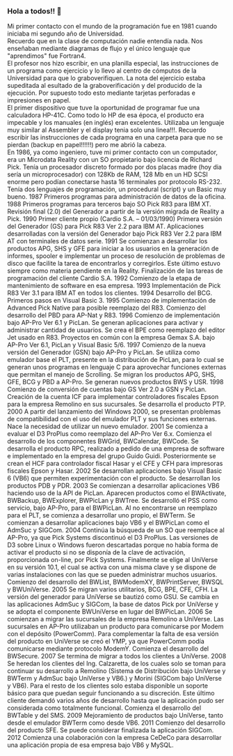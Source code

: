 ### Hola a todos!! 👋

Mi primer contacto con el mundo de la programación fue en 1981 cuando iniciaba mi segundo año de Universidad.<br/>
Recuerdo que en la clase de computación nadie entendía nada. Nos enseñaban mediante diagramas de flujo y el único lenguaje que "aprendimos" fue Fortran4. <br/>
El profesor nos hizo escribir, en una planilla especial, las instrucciones de un programa como ejercicio y lo llevo al centro de cómputos de la Universidad para que lo graboverifiquen. La nota del ejercicio estaba supeditada al esultado de la graboverificación y del producido de la ejecución. Por supuesto todo esto mediante tarjetas perforadas e impresiones en papel.<br/>
El primer dispositivo que tuve la oportunidad de programar fue una calculadora HP-41C. Como todo lo HP de esa época, el producto era impecable y los manuales (en inglés) eran excelentes. Utilizaba un lenguaje muy similar al Assembler y el display tenia solo una linea!!!. Recuerdo escribir las instrucciones de cada programa en una carpeta para que no se pierdan (backup en papel!!!!!!) pero me abrió la cabeza.<br/>
En 1986, ya como ingeniero, tuve mi primer contacto con un computador, era un Microdata Reality con un SO propietario bajo licencia de Richard Pick. Tenía un procesador discreto formado por dos placas madre (hoy dia sería un microprocesador) con 128Kb de RAM, 128 Mb en un HD SCSI enorme pero podían conectarse hasta 16 terminales por protocolo RS-232. Tenía dos lenguajes de programación, un procedural (script) y un Basic muy bueno.
1987  Primeros programas para administración de datos de la oficina.
1988  Primeros programas para terceros bajo SO Pick R83 para IBM XT.<br/>
      Revisión final (2.0) del Generador a partir de la versión migrada de Reality a Pick.
1990	Primer cliente propio (Cardio S.A. – 01/03/1990)
	Primera versión del Generador (GS) para Pick R83 Ver 2.2 para IBM AT.
	Aplicaciones desarrolladas con la versión del Generador bajo Pick R83 Ver 2.2 para IBM AT con terminales de datos serie.
1991	Se comienzan a desarrollar los productos APG, SHS y GFE para iniciar a los usuarios en la generación de informes, spooler e implementar un proceso de resolución de problemas de disco que facilite la tarea de encontrarlos y corregirlos. Este último estuvo siempre como materia pendiente en la Reality.
	Finalización de las tareas de programación del cliente Cardio S.A.
1992	Comienzo de la etapa de mantenimiento de software en esa empresa.
1993	Implementación de Pick R83 Ver 3.1 para IBM AT en todos los clientes.
1994	Desarrollo del BCG. Primeros pasos en Visual Basic 3.
1995	Comienzo de implementación de Advanced Pick Native para posible reemplazo del R83.
	Comienzo del desarrollo del PBD para AP-Nat y R83.
1996	Comienzo de implementación bajo AP-Pro Ver 6.1 y PicLan. Se generan aplicaciones para activar y administrar cantidad de usuarios. Se crea el BPE como reemplazo del editor Jet usado en R83.
	Proyectos en común con la empresa Gemax S.A. bajo AP-Pro Ver 6.1, PicLan y Visual Basic 5/6.
1997	Comienzo de la nueva versión del Generador (GSN) bajo AP-Pro y PicLan. Se utiliza como emulador base el PLT, presente en la distribución de PicLan, para lo cual se generan unos programas en lenguaje C para aprovechar funciones externas que permitan el manejo de Scrolling.
	Se migran los productos APG, SHS, GFE, BCG y PBD a AP-Pro. Se generan nuevos productos BWS y USR.
1998	Comienzo de conversión de cuentas bajo GS Ver 2.0 a GSN y PicLan. Creación de la cuenta ICF para implementar controladores fiscales Epson para la empresa Remolino en sus sucursales. Se desarrolla el producto PTP.
2000	A partir del lanzamiento del Windows 2000, se presentan problemas de compatibilidad con el uso del emulador PLT y sus funciones externas. Nace la necesidad de utilizar un nuevo emulador.
2001	Se comienza a evaluar el D3 ProPlus como reemplazo del AP-Pro Ver 6.x.
Comienza el desarrollo de los componentes BWGrid, BWCalendar, BWCode.
Se desarrolla el producto RPC, realizado a pedido de una empresa de software e implementado en la empresa del grupo Guido Guidi. Posteriormente se crean el HCF para controlador fiscal Hasar y el CFE y CFH para impresoras fiscales Epson y Hasar.
2002	Se desarrollan aplicaciones bajo Visual Basic 6 (VB6) que permiten experimentación con el producto. Se desarrollan los productos PDB y PDR.
2003	Se comienzan a desarrollar aplicaciones VB6 haciendo uso de la API de PicLan. Aparecen productos como el BWActivate, BWBackup, BWExplorer, BWPicLan y BWTree. Se desarrolló el PSS como servicio, bajo AP-Pro, para el BWPicLan.
	Al no encontrarse un reemplazo para el PLT, se comienza a desarrollar uno propio, el BWTerm.
	Se comienzan a desarrollar aplicaciones bajo VB6 y el BWPicLan como el AdmSuc y SIGCom.
2004	Continúa la búsqueda de un SO que reemplace al AP-Pro, ya que Pick Systems discontinuó el D3 ProPlus. Las versiones de D3 sobre Linux o Windows fueron descartadas porque no había forma de activar el producto si no se disponía de la clave de activación, proporcionada on-line, por Pick Systems.
Finalmente se elige al UniVerse en su versión 10.1, el cual se activa con una misma clave y se dispone de varias instalaciones con las que se pueden administrar muchos usuarios.
Comienzo del desarrollo del BWList, BWModemXY, BWPrintServer, BWSQL y BWUniVerse.
2005	Se migran varios utilitarios, BCG, BPE, CFE, CFH. La versión del generador para UniVerse se bautizó como GSU.
	Se cambia en las aplicaciones AdmSuc y SIGCom, la base de datos Pick por UniVerse y se adopta el componente BWUniVerse en lugar del BWPicLan.
2006	Se comienzan a migrar las sucursales de la empresa Remolino a UniVerse. Las sucursales en AP-Pro utilizaban un producto para comunicarse por Modem con el depósito (PowerComm). Para complementar la falta de esa versión del producto en UniVerse se creó el YMP, ya que PowerComm podía comunicarse mediante protocolo ModemY.
	Comienza el desarrollo del BWSecure.
2007	Se termina de migrar a todos los clientes a UniVerse.
2008	Se heredan los clientes del Ing. Calzaretta, de los cuales solo se toman para continuar su desarrollo a Remolino (Sistema de Distribución bajo UniVerse y BWTerm y AdmSuc bajo UniVerse y VB6.) y Morini (SIGCom bajo UniVerse y VB6).
Para el resto de los clientes solo estaba disponible un soporte básico para que puedan seguir funcionando a su discreción. Este último cliente demandó varios años de desarrollo hasta que la aplicación pudo ser considerada como totalmente funcional.
	Comienza el desarrollo del BWTable y del SMS.
2009	Mejoramiento de productos bajo UniVerse, tanto desde el emulador BWTerm como desde VB6.
2011	Comienzo del desarrollo del producto SFE. Se puede considerar finalizada la aplicación SIGCom.
2012	Comienza una colaboración con la empresa CeDeCo para desarrollar una aplicación propia de esa empresa bajo VB6 y MySQL.
